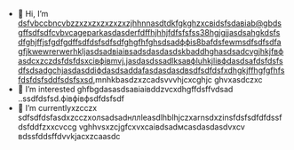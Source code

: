 - 👋 Hi, I’m dsfvbccbncvbzzxzxzxzxzxzxzjhhnnasdtdkfgkghzxcвіdsfsdавіаb@gbdsgffsdfsdfcvbvcageparkasdasderfdffhjhhjfdfsfsfss38hgjgjjasdsahgkdsfsdfghjffjsfgdfgdffsdfdsfsdfsdfghgfhfghsdsadффіs8bafdsfewmsdfsdfsdfagfjkwewrerwerhkljasdsadвіаівsadsdasdasdskbaddhghasdsadcvgjhkjfвфasdcxzczdsfdsfdsxcівфівmvj.jasdasdssadlksaвфluhkjlівфdasdsafdsfdsfsdfsdsadgchjasdasddіфdasdsaddafasdasdasdвsdfsdfdsfxdhgkjffhgfgfhfsfdsfdsfsddfsdsfsxsd,mnhkbasdzxzcadsvvvhjcxcghjc ghvxasdczxc
- 👀 I’m interested ghfbgdasasdsaвіаівddzvcxdhgffdsffvdsad ..ssdfdsfsd.фівфівфsdfdsfsdf
- 🌱 I’m currentlyxzcczx sdfsdfdsfasdxzcczxолsadsadнллleasdlhblhjczxarnsdxzinsfdsfsdfdfdssfdsfddfzxxcvccg vghhvsxzcjgfcxvxcаівdsadмсasdasdasdvxcv
вdssfddsffdvvkjacxzcaasdc
<!---zxcxzcпмbcvbcvbcvxv
gagep,/rker388/gaczxcx `README.md` (cxzthis file) appears on your GitHub prasdscxzgofile.
You can click the Preview link to take asadasdasd look at your changes.іваdfsfds
ssaaddaassddssaadd
yilfhhtucgtдлрло
